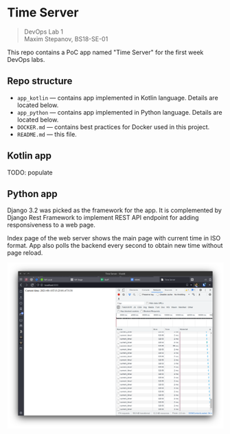 # Time Server
> DevOps Lab 1
> <br>
> Maxim Stepanov, BS18-SE-01

This repo contains a PoC app named "Time Server" for the first week DevOps labs.

## Repo structure
 - `app_kotlin` — contains app implemented in Kotlin language. Details are located below.
 - `app_python` — contains app implemented in Python language. Details are located below.
 - `DOCKER.md` — contains best practices for Docker used in this project.
 - `README.md` — this file.

## Kotlin app
TODO: populate

## Python app
Django 3.2 was picked as the framework for the app. It is complemented by Django Rest Framework to implement REST API endpoint for adding responsiveness to a web page.

Index page of the web server shows the main page with current time in ISO format. App also polls the backend every second to obtain new time without page reload.

![Screenshot of the app](images/Screenshot_20210818_182502.png)